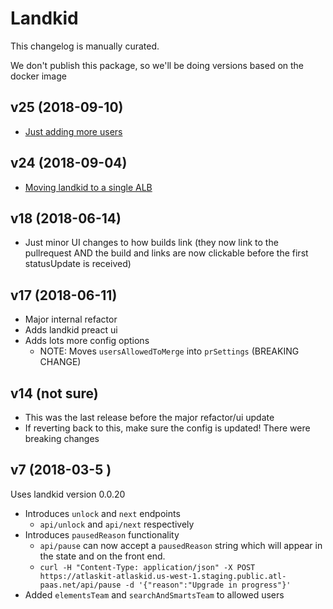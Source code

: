 # Landkid

This changelog is manually curated.

We don't publish this package, so we'll be doing versions based on the docker image

## v25 (2018-09-10)

* [Just adding more users](https://trello.com/c/vuRjKTd4/)

## v24 (2018-09-04)

* [Moving landkid to a single ALB](https://trello.com/c/GjPB5VBb/)

## v18 (2018-06-14)

* Just minor UI changes to how builds link (they now link to the pullrequest AND the build and links are now clickable before the first statusUpdate is received)

## v17 (2018-06-11)

* Major internal refactor
* Adds landkid preact ui
* Adds lots more config options
  * NOTE: Moves `usersAllowedToMerge` into `prSettings` (BREAKING CHANGE)

## v14 (not sure)

* This was the last release before the major refactor/ui update
* If reverting back to this, make sure the config is updated! There were breaking changes

## v7 (2018-03-5 )

Uses landkid version 0.0.20

* Introduces `unlock` and `next` endpoints
  * `api/unlock` and `api/next` respectively
* Introduces `pausedReason` functionality
  * `api/pause` can now accept a `pausedReason` string which will appear in the state and on the
   front end.
  * `curl -H "Content-Type: application/json" -X POST https://atlaskit-atlaskid.us-west-1.staging.public.atl-paas.net/api/pause -d '{"reason":"Upgrade in progress"}'`
* Added `elementsTeam` and `searchAndSmartsTeam` to allowed users
